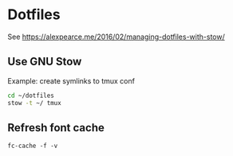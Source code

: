 # Dotfiles

See https://alexpearce.me/2016/02/managing-dotfiles-with-stow/

## Use GNU Stow

Example: create symlinks to tmux conf

```bash
cd ~/dotfiles
stow -t ~/ tmux
```

## Refresh font cache

`fc-cache -f -v`
